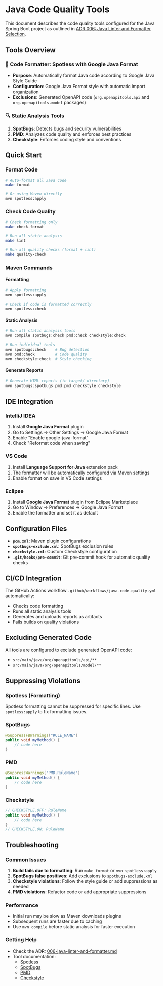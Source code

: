 # Java Code Quality Tools

This document describes the code quality tools configured for the Java Spring Boot project as outlined in [ADR 006: Java Linter and Formatter Selection](adr/006-java-linter-and-formatter.md).

## Tools Overview

### 🎨 Code Formatter: Spotless with Google Java Format
- **Purpose**: Automatically format Java code according to Google Java Style Guide
- **Configuration**: Google Java Format style with automatic import organization
- **Exclusions**: Generated OpenAPI code (`org.openapitools.api` and `org.openapitools.model` packages)

### 🔍 Static Analysis Tools

1. **SpotBugs**: Detects bugs and security vulnerabilities
2. **PMD**: Analyzes code quality and enforces best practices  
3. **Checkstyle**: Enforces coding style and conventions

## Quick Start

### Format Code
```bash
# Auto-format all Java code
make format

# Or using Maven directly
mvn spotless:apply
```

### Check Code Quality
```bash
# Check formatting only
make check-format

# Run all static analysis
make lint

# Run all quality checks (format + lint)
make quality-check
```

### Maven Commands

#### Formatting
```bash
# Apply formatting
mvn spotless:apply

# Check if code is formatted correctly
mvn spotless:check
```

#### Static Analysis
```bash
# Run all static analysis tools
mvn compile spotbugs:check pmd:check checkstyle:check

# Run individual tools
mvn spotbugs:check    # Bug detection
mvn pmd:check         # Code quality
mvn checkstyle:check  # Style checking
```

#### Generate Reports
```bash
# Generate HTML reports (in target/ directory)
mvn spotbugs:spotbugs pmd:pmd checkstyle:checkstyle
```

## IDE Integration

### IntelliJ IDEA
1. Install **Google Java Format** plugin
2. Go to Settings → Other Settings → Google Java Format
3. Enable "Enable google-java-format"
4. Check "Reformat code when saving"

### VS Code
1. Install **Language Support for Java** extension pack
2. The formatter will be automatically configured via Maven settings
3. Enable format on save in VS Code settings

### Eclipse
1. Install **Google Java Format** plugin from Eclipse Marketplace
2. Go to Window → Preferences → Google Java Format
3. Enable the formatter and set it as default

## Configuration Files

- **`pom.xml`**: Maven plugin configurations
- **`spotbugs-exclude.xml`**: SpotBugs exclusion rules
- **`checkstyle.xml`**: Custom Checkstyle configuration
- **`.git/hooks/pre-commit`**: Git pre-commit hook for automatic quality checks

## CI/CD Integration

The GitHub Actions workflow `.github/workflows/java-code-quality.yml` automatically:
- Checks code formatting
- Runs all static analysis tools
- Generates and uploads reports as artifacts
- Fails builds on quality violations

## Excluding Generated Code

All tools are configured to exclude generated OpenAPI code:
- `src/main/java/org/openapitools/api/**`
- `src/main/java/org/openapitools/model/**`

## Suppressing Violations

### Spotless (Formatting)
Spotless formatting cannot be suppressed for specific lines. Use `spotless:apply` to fix formatting issues.

### SpotBugs
```java
@SuppressFBWarnings("RULE_NAME")
public void myMethod() {
    // code here
}
```

### PMD
```java
@SuppressWarnings("PMD.RuleName")
public void myMethod() {
    // code here
}
```

### Checkstyle
```java
// CHECKSTYLE.OFF: RuleName
public void myMethod() {
    // code here
}
// CHECKSTYLE.ON: RuleName
```

## Troubleshooting

### Common Issues

1. **Build fails due to formatting**: Run `make format` or `mvn spotless:apply`
2. **SpotBugs false positives**: Add exclusions to `spotbugs-exclude.xml`
3. **Checkstyle violations**: Follow the style guide or add suppressions as needed
4. **PMD violations**: Refactor code or add appropriate suppressions

### Performance
- Initial run may be slow as Maven downloads plugins
- Subsequent runs are faster due to caching
- Use `mvn compile` before static analysis for faster execution

### Getting Help
- Check the ADR: [006-java-linter-and-formatter.md](adr/006-java-linter-and-formatter.md)
- Tool documentation:
  - [Spotless](https://github.com/diffplug/spotless)
  - [SpotBugs](https://spotbugs.github.io/)
  - [PMD](https://pmd.github.io/)
  - [Checkstyle](https://checkstyle.sourceforge.io/)
